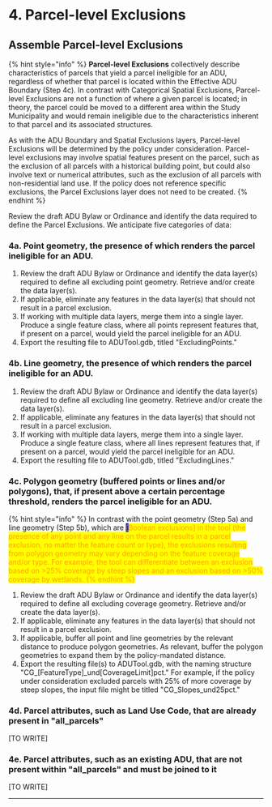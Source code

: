 # 4. Parcel-level Exclusions

## Assemble Parcel-level Exclusions

{% hint style="info" %}
**Parcel-level Exclusions** collectively describe characteristics of parcels that yield a parcel ineligible for an ADU, regardless of whether that parcel is located within the Effective ADU Boundary (Step 4c). In contrast with Categorical Spatial Exclusions, Parcel-level Exclusions are not a function of where a given parcel is located; in theory, the parcel could be moved to a different area within the Study Municipality and would remain ineligible due to the characteristics inherent to that parcel and its associated structures.

As with the ADU Boundary and Spatial Exclusions layers, Parcel-level Exclusions will be determined by the policy under consideration. Parcel-level exclusions may involve spatial features present on the parcel, such as the exclusion of all parcels with a historical building point, but could also involve text or numerical attributes, such as the exclusion of all parcels with non-residential land use. If the policy does not reference specific exclusions, the Parcel Exclusions layer does not need to be created.
{% endhint %}

Review the draft ADU Bylaw or Ordinance and identify the data required to define the Parcel Exclusions. We anticipate five categories of data:

### 4a. Point geometry, the presence of which renders the parcel ineligible for an ADU.&#x20;

1. Review the draft ADU Bylaw or Ordinance and identify the data layer(s) required to define all excluding point geometry. Retrieve and/or create the data layer(s).
2. If applicable, eliminate any features in the data layer(s) that should not result in a parcel exclusion.
3. If working with multiple data layers, merge them into a single layer. Produce a single feature class, where all points represent features that, if present on a parcel, would yield the parcel ineligible for an ADU.
4. Export the resulting file to ADUTool.gdb, titled "ExcludingPoints."

### 4b. Line geometry, the presence of which renders the parcel ineligible for an ADU.&#x20;

1. Review the draft ADU Bylaw or Ordinance and identify the data layer(s) required to define all excluding line geometry. Retrieve and/or create the data layer(s).
2. If applicable, eliminate any features in the data layer(s) that should not result in a parcel exclusion.
3. If working with multiple data layers, merge them into a single layer. Produce a single feature class, where all lines represent features that, if present on a parcel, would yield the parcel ineligible for an ADU.
4. Export the resulting file to ADUTool.gdb, titled "ExcludingLines."

### **4c. Polygon geometry (buffered points or lines and/or polygons), that, if present above a certain percentage threshold, renders the parcel ineligible for an ADU.**&#x20;

{% hint style="info" %}
In contrast with the point geometry (Step 5a) and line geometry (Step 5b), which are <mark style="color:orange;background-color:blue;">\[</mark><mark style="color:orange;background-color:blue;"><mark style="color:orange;">Boolean exclusions]<mark style="color:orange;"></mark> in the tool (the presence of any point and any line on the parcel results in a parcel exclusion, no matter the feature count or type), the exclusions resulting from polygon geometry may vary depending on the feature coverage and/or type. For example, the tool can differentiate between an exclusion based on >25% coverage by steep slopes and an exclusion based on >50% coverage by wetlands.
{% endhint %}

1. Review the draft ADU Bylaw or Ordinance and identify the data layer(s) required to define all excluding coverage geometry. Retrieve and/or create the data layer(s).
2. If applicable, eliminate any features in the data layer(s) that should not result in a parcel exclusion.
3. If applicable, buffer all point and line geometries by the relevant distance to produce polygon geometries. As relevant, buffer the polygon geometries to expand them by the policy-mandated distance.
4. Export the resulting file(s) to ADUTool.gdb, with the naming structure "CG\_\[FeatureType]\_und\[CoverageLimit]pct." For example, if the policy under consideration excluded parcels with 25% of more coverage by steep slopes, the input file might be titled "CG\_Slopes\_und25pct."&#x20;

### 4d. Parcel attributes, such as Land Use Code, that are already present in "all\_parcels"&#x20;

\[TO WRITE]

### 4e. Parcel attributes, such as an existing ADU, that are not present within "all\_parcels" and must be joined to it

\[TO WRITE]



****
